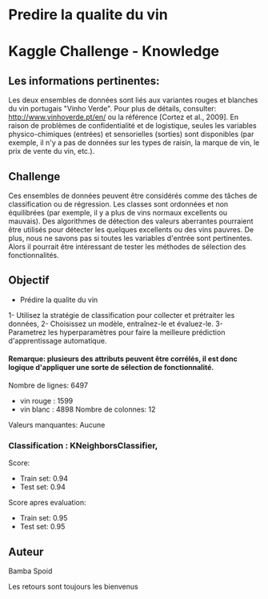 # Predire la qualite du vin

# Kaggle Challenge - Knowledge

## Les informations pertinentes:

   Les deux ensembles de données sont liés aux variantes rouges et blanches du vin portugais "Vinho Verde".
   Pour plus de détails, consulter: http://www.vinhoverde.pt/en/ ou la référence [Cortez et al., 2009].
   En raison de problèmes de confidentialité et de logistique, seules les variables physico-chimiques (entrées) et sensorielles (sorties)
   sont disponibles (par exemple, il n'y a pas de données sur les types de raisin, la marque de vin, le prix de vente du vin, etc.).

  ## Challenge

  Ces ensembles de données peuvent être considérés comme des tâches de classification ou de régression.
   Les classes sont ordonnées et non équilibrées (par exemple, il y a plus de vins normaux
   excellents ou mauvais). Des algorithmes de détection des valeurs aberrantes pourraient être utilisés pour détecter les quelques excellents
   ou des vins pauvres. De plus, nous ne savons pas si toutes les variables d'entrée sont pertinentes. Alors
   il pourrait être intéressant de tester les méthodes de sélection des fonctionnalités.




## Objectif

- Prédire la qualite du vin

1- Utilisez la stratégie de classification pour collecter et prétraiter les données, 
2- Choisissez un modèle, entraînez-le et évaluez-le. 
3- Parametrez les hyperparamètres pour faire la meilleure prédiction d'apprentissage automatique.

#### Remarque: plusieurs des attributs peuvent être corrélés, il est donc logique d'appliquer une sorte de sélection de fonctionnalité. 

Nombre de lignes: 6497
- vin rouge : 1599
- vin blanc : 4898
Nombre de colonnes: 12

Valeurs manquantes: Aucune
       
###  Classification : KNeighborsClassifier, 


Score:  
  * Train set: 0.94   
  * Test set:  0.94   


Score apres evaluation:
  * Train set: 0.95     
  * Test set:  0.95    
  


## Auteur
Bamba Spoid

Les retours sont toujours les bienvenus
